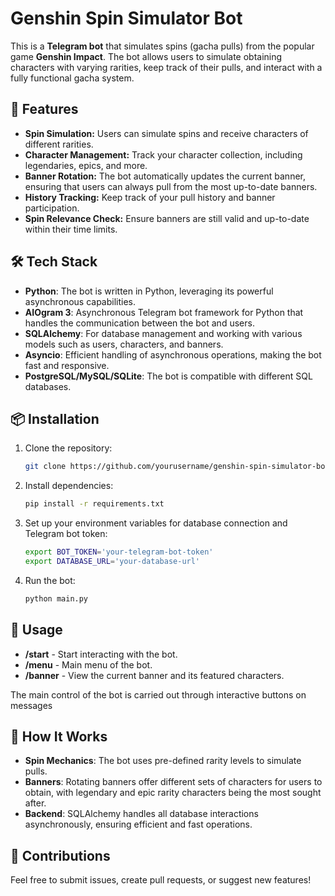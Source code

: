 # Genshin Spin Simulator Bot

This is a **Telegram bot** that simulates spins (gacha pulls) from the popular game **Genshin Impact**. The bot allows users to simulate obtaining characters with varying rarities, keep track of their pulls, and interact with a fully functional gacha system.

## 🚀 Features

- **Spin Simulation:** Users can simulate spins and receive characters of different rarities.
- **Character Management:** Track your character collection, including legendaries, epics, and more.
- **Banner Rotation:** The bot automatically updates the current banner, ensuring that users can always pull from the most up-to-date banners.
- **History Tracking:** Keep track of your pull history and banner participation.
- **Spin Relevance Check:** Ensure banners are still valid and up-to-date within their time limits.

## 🛠️ Tech Stack

- **Python**: The bot is written in Python, leveraging its powerful asynchronous capabilities.
- **AIOgram 3**: Asynchronous Telegram bot framework for Python that handles the communication between the bot and users.
- **SQLAlchemy**: For database management and working with various models such as users, characters, and banners.
- **Asyncio**: Efficient handling of asynchronous operations, making the bot fast and responsive.
- **PostgreSQL/MySQL/SQLite**: The bot is compatible with different SQL databases.

## 📦 Installation

1. Clone the repository:
   ```bash
   git clone https://github.com/yourusername/genshin-spin-simulator-bot.git
   ```
2. Install dependencies:
   ```bash
   pip install -r requirements.txt
   ```
3. Set up your environment variables for database connection and Telegram bot token:
   ```bash
   export BOT_TOKEN='your-telegram-bot-token'
   export DATABASE_URL='your-database-url'
   ```
4. Run the bot:
   ```bash
   python main.py
   ```

## 📝 Usage

- **/start** - Start interacting with the bot.
- **/menu** - Main menu of the bot.
- **/banner** - View the current banner and its featured characters.
  
The main control of the bot is carried out through interactive buttons on messages

## 🌟 How It Works

- **Spin Mechanics**: The bot uses pre-defined rarity levels to simulate pulls.
- **Banners**: Rotating banners offer different sets of characters for users to obtain, with legendary and epic rarity characters being the most sought after.
- **Backend**: SQLAlchemy handles all database interactions asynchronously, ensuring efficient and fast operations.

## 🤝 Contributions

Feel free to submit issues, create pull requests, or suggest new features!
